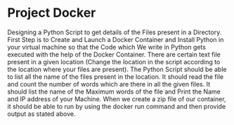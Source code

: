 # Project Docker
Designing a Python Script to get details of the Files present in a Directory.
First Step is to Create and Launch a Docker Container and Install Python in your virtual machine so that the Code which We write in Python gets executed with the help of the Docker Container.
There are certain text file present in a given location (Change the location in the script according to the location where your files are present).
The Python Script should be able to list all the name of the files present in the location.
It should read the file and count the number of words which are there in all the given files.
It should list the name of the Maximum words of the file and Print the Name and IP address of your Machine.
When we create a zip file of our container, it should be able to run by using the docker run command and then provide output as stated above.
